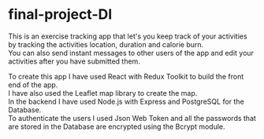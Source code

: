 # final-project-DI

This is an exercise tracking app that let's you keep track of your activities by tracking the activities location, duration and calorie burn. <br/>
You can also send instant messages to other users of the app and edit your activities after you have submitted them. <br/>

To create this app I have used React with Redux Toolkit to build the front end of the app. <br/>
I have also used the Leaflet map library to create the map. <br/>
In the backend I have used Node.js with Express and PostgreSQL for the Database. <br/>
To authenticate the users I used Json Web Token and all the passwords that are stored in the Database are encrypted using the Bcrypt module.
